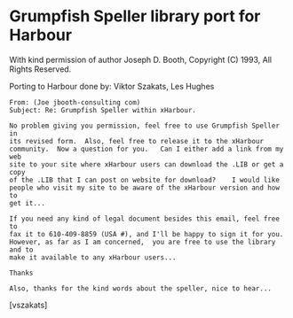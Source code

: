 Grumpfish Speller library port for Harbour
==========================================

With kind permission of author Joseph D. Booth,
Copyright (C) 1993, All Rights Reserved.

Porting to Harbour done by: Viktor Szakats, Les Hughes

```
From: (Joe jbooth-consulting com)
Subject: Re: Grumpfish Speller within xHarbour.

No problem giving you permission, feel free to use Grumpfish Speller in
its revised form.  Also, feel free to release it to the xHarbour
community.  Now a question for you.   Can I either add a link from my web
site to your site where xHarbour users can download the .LIB or get a copy
of the .LIB that I can post on website for download?    I would like
people who visit my site to be aware of the xHarbour version and how to
get it...

If you need any kind of legal document besides this email, feel free to
fax it to 610-409-8859 (USA #), and I'll be happy to sign it for you.
However, as far as I am concerned,  you are free to use the library and to
make it available to any xHarbour users...

Thanks

Also, thanks for the kind words about the speller, nice to hear...
```

[vszakats]
